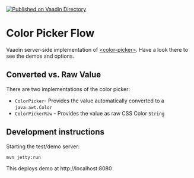 [![Published on Vaadin Directory](https://img.shields.io/badge/Vaadin%20Directory-published-00b4f0.svg)](https://vaadin.com/directory/component/jucharcolor-picker-flow)

# Color Picker Flow

Vaadin server-side implementation of [&lt;color-picker&gt;](https://github.com/Juchar/color-picker). 
Have a look there to see the demos and options. 

## Converted vs. Raw Value
There are two implementations of the color picker:
 - `ColorPicker`- Provides the value automatically converted to a `java.awt.Color`
 - `ColorPickerRaw` - Provides the value as raw CSS Color `String`

## Development instructions

Starting the test/demo server:
```
mvn jetty:run
```

This deploys demo at http://localhost:8080

